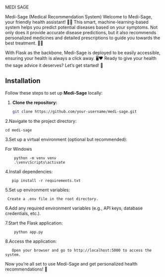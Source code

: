 MEDI SAGE
 
Medi-Sage (Medical Recommendation System)
Welcome to Medi-Sage, your friendly health assistant! 🌿✨ This smart, machine-learning-based system helps you predict potential diseases based on your symptoms. Not only does it provide accurate disease predictions, but it also recommends personalized medicines and detailed prescriptions to guide you towards the best treatment. 💊🌱

With Flask as the backbone, Medi-Sage is deployed to be easily accessible, ensuring your health is always a click away. 🖥️❤️ Ready to give your health the sage advice it deserves? Let’s get started! 🚀


## Installation

Follow these steps to set up **Medi-Sage** locally:

1. **Clone the repository:**
   ```bash
   git clone https://github.com/your-username/medi-sage.git

2.Navigate to the project directory:

    cd medi-sage

3.Set up a virtual environment (optional but recommended):

For Windows
        
        python -m venv venv
        .\venv\Scripts\activate

4.Install dependencies:
       
       pip install -r requirements.txt

5.Set up environment variables:

     Create a .env file in the root directory.
6.Add any required environment variables (e.g., API keys, database credentials, etc.).

7.Start the Flask application:
          
        python app.py

8.Access the application:
      
       Open your browser and go to http://localhost:5000 to access the system.


Now you’re all set to use Medi-Sage and get personalized health recommendations! 🌟